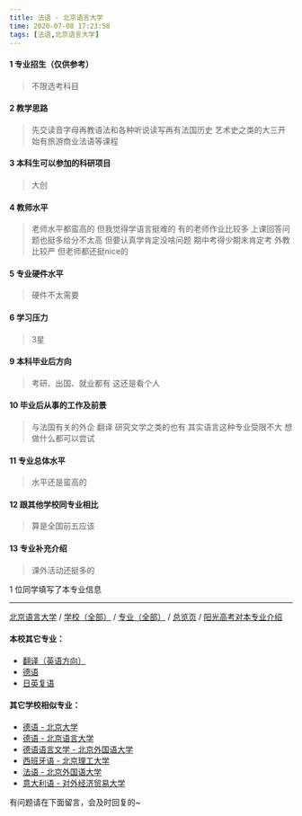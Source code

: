 ```yaml
---
title: 法语 - 北京语言大学
time: 2020-07-08 17:23:58
tags: [法语,北京语言大学]
---
```

#### 1 专业招生（仅供参考）  
> 不限选考科目 


#### 2 教学思路
> 先交读音字母再教语法和各种听说读写再有法国历史 艺术史之类的大三开始有旅游商业法语等课程


#### 3 本科生可以参加的科研项目
>  大创


#### 4 教师水平
> 老师水平都蛮高的  但我觉得学语言挺难的 有的老师作业比较多 上课回答问题也挺多给分不太高 但要认真学肯定没啥问题 期中考得少期末肯定考 外教比较严 但老师都还挺nice的


#### 5 专业硬件水平
> 硬件不太需要


#### 6 学习压力
> 3星


#### 9 本科毕业后方向
> 考研、出国、就业都有 这还是看个人


#### 10 毕业后从事的工作及前景
> 与法国有关的外企 翻译 研究文学之类的也有 其实语言这种专业受限不大 想做什么都可以尝试

#### 11 专业总体水平
> 水平还是蛮高的


#### 12 跟其他学校同专业相比
> 算是全国前五应该 


#### 13 专业补充介绍
> 课外活动还挺多的

1 位同学填写了本专业信息
***
[北京语言大学](https://univgo.github.io/2020/07/08/北京语言大学) / [学校（全部）](https://univgo.github.io/2020/07/09/学校汇总页) / [专业（全部）](https://univgo.github.io/2020/07/09/专业汇总页) / [总览页](https://univgo.github.io/2020/07/09/总览) / [阳光高考对本专业介绍](http://gaokao.chsi.com.cn/sch/zyk/view.do?schId=73394622&specId=73383495)
#### 本校其它专业：
- [翻译（英语方向）](https://univgo.github.io/2020/07/08/翻译（英语方向）%20-%20北京语言大学)
- [德语](https://univgo.github.io/2020/07/08/德语%20-%20北京语言大学)
- [日英复语](https://univgo.github.io/2020/07/08/日英复语%20-%20北京语言大学)

#### 其它学校相似专业：
- [德语 - 北京大学](https://univgo.github.io/2020/07/08/德语%20-%20北京大学)
- [德语 - 北京语言大学](https://univgo.github.io/2020/07/08/德语%20-%20北京语言大学)
- [德语语言文学 - 北京外国语大学](https://univgo.github.io/2020/07/08/德语语言文学%20-%20北京外国语大学)
- [西班牙语 - 北京理工大学](https://univgo.github.io/2020/07/08/西班牙语%20-%20北京理工大学)
- [法语 - 北京外国语大学](https://univgo.github.io/2020/07/08/法语%20-%20北京外国语大学)
- [意大利语 - 对外经济贸易大学](https://univgo.github.io/2020/07/08/意大利语%20-%20对外经济贸易大学)


有问题请在下面留言，会及时回复的~
